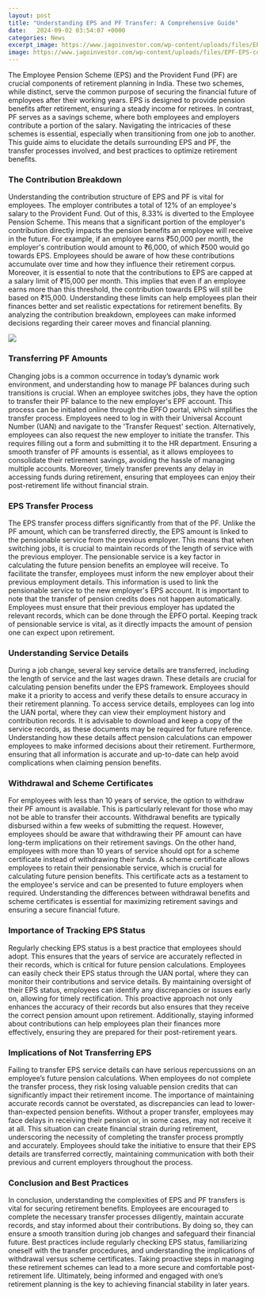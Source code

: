 ```yaml
---
layout: post
title: "Understanding EPS and PF Transfer: A Comprehensive Guide"
date:   2024-09-02 03:54:07 +0000
categories: News
excerpt_image: https://www.jagoinvestor.com/wp-content/uploads/files/EPF-EPS-components-1.png
image: https://www.jagoinvestor.com/wp-content/uploads/files/EPF-EPS-components-1.png
---
```


The Employee Pension Scheme (EPS) and the Provident Fund (PF) are crucial components of retirement planning in India. These two schemes, while distinct, serve the common purpose of securing the financial future of employees after their working years. EPS is designed to provide pension benefits after retirement, ensuring a steady income for retirees. In contrast, PF serves as a savings scheme, where both employees and employers contribute a portion of the salary. Navigating the intricacies of these schemes is essential, especially when transitioning from one job to another. This guide aims to elucidate the details surrounding EPS and PF, the transfer processes involved, and best practices to optimize retirement benefits.
### The Contribution Breakdown
Understanding the contribution structure of EPS and PF is vital for employees. The employer contributes a total of 12% of an employee's salary to the Provident Fund. Out of this, 8.33% is diverted to the Employee Pension Scheme. This means that a significant portion of the employer's contribution directly impacts the pension benefits an employee will receive in the future. For example, if an employee earns ₹50,000 per month, the employer's contribution would amount to ₹6,000, of which ₹500 would go towards EPS. Employees should be aware of how these contributions accumulate over time and how they influence their retirement corpus.
Moreover, it is essential to note that the contributions to EPS are capped at a salary limit of ₹15,000 per month. This implies that even if an employee earns more than this threshold, the contribution towards EPS will still be based on ₹15,000. Understanding these limits can help employees plan their finances better and set realistic expectations for retirement benefits. By analyzing the contribution breakdown, employees can make informed decisions regarding their career moves and financial planning.

![](https://www.jagoinvestor.com/wp-content/uploads/files/EPF-EPS-components-1.png)
### Transferring PF Amounts
Changing jobs is a common occurrence in today’s dynamic work environment, and understanding how to manage PF balances during such transitions is crucial. When an employee switches jobs, they have the option to transfer their PF balance to the new employer's EPF account. This process can be initiated online through the EPFO portal, which simplifies the transfer process. Employees need to log in with their Universal Account Number (UAN) and navigate to the 'Transfer Request' section.
Alternatively, employees can also request the new employer to initiate the transfer. This requires filling out a form and submitting it to the HR department. Ensuring a smooth transfer of PF amounts is essential, as it allows employees to consolidate their retirement savings, avoiding the hassle of managing multiple accounts. Moreover, timely transfer prevents any delay in accessing funds during retirement, ensuring that employees can enjoy their post-retirement life without financial strain.
### EPS Transfer Process
The EPS transfer process differs significantly from that of the PF. Unlike the PF amount, which can be transferred directly, the EPS amount is linked to the pensionable service from the previous employer. This means that when switching jobs, it is crucial to maintain records of the length of service with the previous employer. The pensionable service is a key factor in calculating the future pension benefits an employee will receive.
To facilitate the transfer, employees must inform the new employer about their previous employment details. This information is used to link the pensionable service to the new employer's EPS account. It is important to note that the transfer of pension credits does not happen automatically. Employees must ensure that their previous employer has updated the relevant records, which can be done through the EPFO portal. Keeping track of pensionable service is vital, as it directly impacts the amount of pension one can expect upon retirement.
### Understanding Service Details
During a job change, several key service details are transferred, including the length of service and the last wages drawn. These details are crucial for calculating pension benefits under the EPS framework. Employees should make it a priority to access and verify these details to ensure accuracy in their retirement planning.
To access service details, employees can log into the UAN portal, where they can view their employment history and contribution records. It is advisable to download and keep a copy of the service records, as these documents may be required for future reference. Understanding how these details affect pension calculations can empower employees to make informed decisions about their retirement. Furthermore, ensuring that all information is accurate and up-to-date can help avoid complications when claiming pension benefits.
### Withdrawal and Scheme Certificates
For employees with less than 10 years of service, the option to withdraw their PF amount is available. This is particularly relevant for those who may not be able to transfer their accounts. Withdrawal benefits are typically disbursed within a few weeks of submitting the request. However, employees should be aware that withdrawing their PF amount can have long-term implications on their retirement savings.
On the other hand, employees with more than 10 years of service should opt for a scheme certificate instead of withdrawing their funds. A scheme certificate allows employees to retain their pensionable service, which is crucial for calculating future pension benefits. This certificate acts as a testament to the employee's service and can be presented to future employers when required. Understanding the differences between withdrawal benefits and scheme certificates is essential for maximizing retirement savings and ensuring a secure financial future.
### Importance of Tracking EPS Status
Regularly checking EPS status is a best practice that employees should adopt. This ensures that the years of service are accurately reflected in their records, which is critical for future pension calculations. Employees can easily check their EPS status through the UAN portal, where they can monitor their contributions and service details.
By maintaining oversight of their EPS status, employees can identify any discrepancies or issues early on, allowing for timely rectification. This proactive approach not only enhances the accuracy of their records but also ensures that they receive the correct pension amount upon retirement. Additionally, staying informed about contributions can help employees plan their finances more effectively, ensuring they are prepared for their post-retirement years.
### Implications of Not Transferring EPS
Failing to transfer EPS service details can have serious repercussions on an employee’s future pension calculations. When employees do not complete the transfer process, they risk losing valuable pension credits that can significantly impact their retirement income. The importance of maintaining accurate records cannot be overstated, as discrepancies can lead to lower-than-expected pension benefits.
Without a proper transfer, employees may face delays in receiving their pension or, in some cases, may not receive it at all. This situation can create financial strain during retirement, underscoring the necessity of completing the transfer process promptly and accurately. Employees should take the initiative to ensure that their EPS details are transferred correctly, maintaining communication with both their previous and current employers throughout the process.
### Conclusion and Best Practices
In conclusion, understanding the complexities of EPS and PF transfers is vital for securing retirement benefits. Employees are encouraged to complete the necessary transfer processes diligently, maintain accurate records, and stay informed about their contributions. By doing so, they can ensure a smooth transition during job changes and safeguard their financial future.
Best practices include regularly checking EPS status, familiarizing oneself with the transfer procedures, and understanding the implications of withdrawal versus scheme certificates. Taking proactive steps in managing these retirement schemes can lead to a more secure and comfortable post-retirement life. Ultimately, being informed and engaged with one’s retirement planning is the key to achieving financial stability in later years.